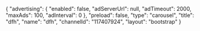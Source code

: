 {
    "advertising": {
        "enabled": false,
        "adServerUrl": null,
        "adTimeout": 2000,
        "maxAds": 100,
        "adInterval": 0
    },
    "preload": false,
    "type": "carousel",
    "title": "dfh",
    "name": "dfh",
    "channelId": "117407924",
    "layout": "bootstrap"
}